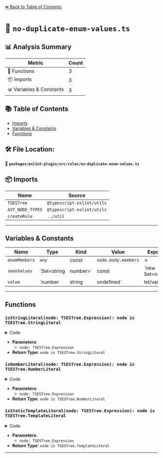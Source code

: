 [⬅️ Back to Table of Contents](../../../../index.md)

# 📄 `no-duplicate-enum-values.ts`

## 📊 Analysis Summary

| Metric | Count |
|--------|-------|
| 🔧 Functions | 3 |
| 📦 Imports | 3 |
| 📊 Variables & Constants | 3 |

## 📚 Table of Contents

- [Imports](#imports)
- [Variables & Constants](#variables-constants)
- [Functions](#functions)

## 🛠️ File Location:
📂 **`packages/eslint-plugin/src/rules/no-duplicate-enum-values.ts`**

## 📦 Imports

| Name | Source |
|------|--------|
| `TSESTree` | `@typescript-eslint/utils` |
| `AST_NODE_TYPES` | `@typescript-eslint/utils` |
| `createRule` | `../util` |


---

## Variables & Constants

| Name | Type | Kind | Value | Exported |
|------|------|------|-------|----------|
| `enumMembers` | `any` | const | `node.body.members` | ✗ |
| `seenValues` | `Set<string | number>` | const | `new Set<number | string>()` | ✗ |
| `value` | `number | string | undefined` | let/var | `*not shown*` | ✗ |


---

## Functions

### `isStringLiteral(node: TSESTree.Expression): node is TSESTree.StringLiteral`

<details><summary>Code</summary>

```ts
function isStringLiteral(
      node: TSESTree.Expression,
    ): node is TSESTree.StringLiteral {
      return (
        node.type === AST_NODE_TYPES.Literal && typeof node.value === 'string'
      );
    }
```
</details>

- **Parameters**:
  - `node: TSESTree.Expression`
- **Return Type**: `node is TSESTree.StringLiteral`
### `isNumberLiteral(node: TSESTree.Expression): node is TSESTree.NumberLiteral`

<details><summary>Code</summary>

```ts
function isNumberLiteral(
      node: TSESTree.Expression,
    ): node is TSESTree.NumberLiteral {
      return (
        node.type === AST_NODE_TYPES.Literal && typeof node.value === 'number'
      );
    }
```
</details>

- **Parameters**:
  - `node: TSESTree.Expression`
- **Return Type**: `node is TSESTree.NumberLiteral`
### `isStaticTemplateLiteral(node: TSESTree.Expression): node is TSESTree.TemplateLiteral`

<details><summary>Code</summary>

```ts
function isStaticTemplateLiteral(
      node: TSESTree.Expression,
    ): node is TSESTree.TemplateLiteral {
      return (
        node.type === AST_NODE_TYPES.TemplateLiteral &&
        node.expressions.length === 0 &&
        node.quasis.length === 1
      );
    }
```
</details>

- **Parameters**:
  - `node: TSESTree.Expression`
- **Return Type**: `node is TSESTree.TemplateLiteral`

---
